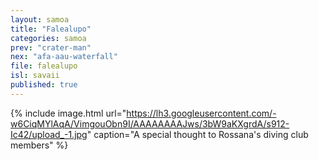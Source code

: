 ```yaml
---
layout: samoa
title: "Falealupo"
categories: samoa
prev: "crater-man"
nex: "afa-aau-waterfall"
file: falealupo
isl: savaii
published: true
---
```


{% include image.html url="https://lh3.googleusercontent.com/-w6CiqMYlAqA/VimgouObn9I/AAAAAAAAJws/3bW9aKXgrdA/s912-Ic42/upload_-1.jpg" caption="A special thought to Rossana's diving club members" %}